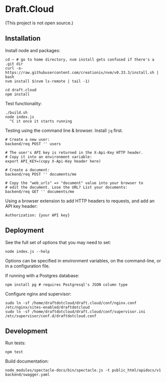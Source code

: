 # Draft.Cloud

(This project is not open source.)

## Installation

Install node and packages:

	cd ~ # go to home directory, nvm install gets confused if there's a .git dir
	curl -o- https://raw.githubusercontent.com/creationix/nvm/v0.33.3/install.sh | bash
	nvm install $(nvm ls-remote | tail -1)

	cd draft.cloud
	npm install

Test functionality:

	./build.sh
	node index.js
	  ^C it once it starts running

Testing using the command line & browser. Install `jq` first.

	# Create a new user:
	backend/req POST '' users

	# The user's API key is returned in the X-Api-Key HTTP header.
	# Copy it into an environment variable:
	export API_KEY=(copy X-Api-Key header here)

	# Create a document:
	backend/req POST '' documents/me

	# Copy the "web_urls" => "document" value into your browser to
	# edit the document. Lose the URL? List your documents:
	backend/req GET '' documents/me

Using a browser extension to add HTTP headers to requests, and add an API key header:

	Authorization: {your API key}

## Deployment

See the full set of options that you may need to set:

	node index.js --help

Options can be specified in environment variables, on the command-line, or in a configuration file.

If running with a Postgres database:

	npm install pg # requires Postgresql's JSON column type

Configure nginx and supervisor:

	sudo ln -sf /home/draftdotcloud/draft.cloud/conf/nginx.conf /etc/nginx/sites-enabled/draftdotcloud
	sudo ln -sf /home/draftdotcloud/draft.cloud/conf/supervisor.ini /etc/supervisor/conf.d/draftdotcloud.conf

## Development

Run tests:

	npm test

Build documentation:

	node_modules/spectacle-docs/bin/spectacle.js -t public_html/apidocs/v1 backend/swagger.yaml
